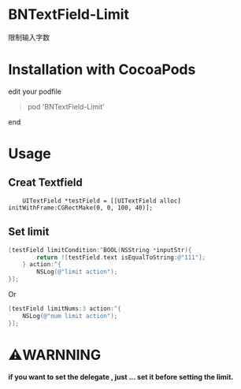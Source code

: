 

# BNTextField-Limit

限制输入字数

# Installation with CocoaPods
  edit your podfile
 > pod 'BNTextField-Limit'

end

# Usage

## Creat Textfield 

`    UITextField *testField = [[UITextField alloc] initWithFrame:CGRectMake(0, 0, 100, 40)];`

## Set limit 

```objective-c
[testField limitCondition:^BOOL(NSString *inputStr){
        return ![testField.text isEqualToString:@"111"];
    } action:^{
        NSLog(@"limit action");
}];
```

Or 

```objective-c
[testField limitNums:3 action:^{
	NSLog(@"num limit action");
}];
```

# ⚠️WARNNING

**if you want to set  the delegate , just ... set it before setting the limit.**

